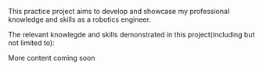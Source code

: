 This practice project aims to develop and showcase my professional knowledge and skills as a robotics engineer. 

The relevant knowlegde and skills demonstrated in this project(including but not limited to):

More content coming soon